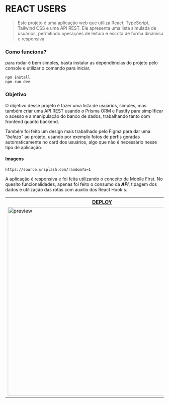 # REACT USERS

> Este projeto é uma aplicação web que utiliza React, TypeScript, Tailwind CSS e uma API REST. Ele apresenta uma lista simulada de usuários, permitindo operações de leitura e escrita de forma dinâmica e responsiva.

### Como funciona?

para rodar é bem simples, basta instalar as dependências do projeto pelo console e utilizar o comando para iniciar.

```node
npm install
npm run dev
```

### Objetivo

O objetivo desse projeto é fazer uma lista de usuários, simples, mas também criar uma API REST usando o Prisma ORM e Fastify para simplificar o acesso e a manipulação do banco de dados, trabalhando tanto com frontend quanto backend.

Também foi feito um design mais trabalhado pelo Figma para dar uma _"beleza"_ ao projeto, usando por exemplo fotos de perfis geradas automaticamente no card dos usuários, algo que não é necessário nesse tipo de aplicação.

#### Imagens

`https://source.unsplash.com/random?a=1`

A aplicação é responsiva e foi feita utilizando o conceito de Mobile First. No quesito funcionalidades, apenas foi feito o consumo da _**API**_, tipagem dos dados e utilização das rotas com auxilio dos React Hook's.

<table>
  <tr>
    <th><a href="https://react-users-renansouzasm.vercel.app/" target="_blank">DEPLOY</a></th>
  </tr>

  <tr>
    <td>
      <img 
        width="600px"
        alt="preview"
        src="https://github.com/renansouzasm/React-users/assets/101893896/7774fea5-7634-436b-b365-81b1642bf50d"
      />
    </td>
  </tr>
</table>

<!--
```javascript
_id: ObjectId('1234')
fullName: "Elizabeth Olsen"
email: "elizabeth_olsen@email.com"
status: true
created_at: 2024-03-18T19:22:37.933+00:00
updated_at: 2024-03-18T19:22:37.933+00:00
```
-->



